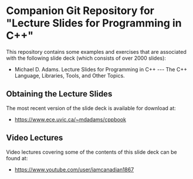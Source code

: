 Companion Git Repository for "Lecture Slides for Programming in C++"
====================================================================

This repository contains some examples and exercises that are associated
with the following slide deck (which consists of over 2000 slides):

  * Michael D. Adams.
    Lecture Slides for Programming in C++ --- The C++ Language, Libraries,
    Tools, and Other Topics.

Obtaining the Lecture Slides
----------------------------

The most recent version of the slide deck is available for download at:
  * https://www.ece.uvic.ca/~mdadams/cppbook

Video Lectures
--------------

Video lectures covering some of the contents of this slide deck can be
found at:
  * https://www.youtube.com/user/iamcanadian1867
